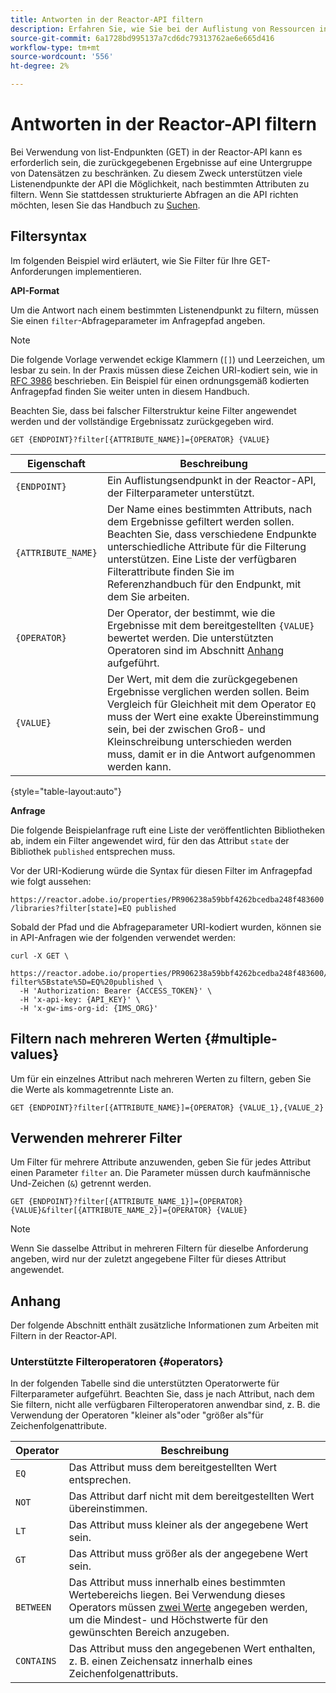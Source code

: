 ```yaml
---
title: Antworten in der Reactor-API filtern
description: Erfahren Sie, wie Sie bei der Auflistung von Ressourcen in der Reactor-API Ergebnisse filtern können.
source-git-commit: 6a1728bd995137a7cd6dc79313762ae6e665d416
workflow-type: tm+mt
source-wordcount: '556'
ht-degree: 2%

---
```


# Antworten in der Reactor-API filtern

Bei Verwendung von list-Endpunkten (GET) in der Reactor-API kann es erforderlich sein, die zurückgegebenen Ergebnisse auf eine Untergruppe von Datensätzen zu beschränken. Zu diesem Zweck unterstützen viele Listenendpunkte der API die Möglichkeit, nach bestimmten Attributen zu filtern. Wenn Sie stattdessen strukturierte Abfragen an die API richten möchten, lesen Sie das Handbuch zu [Suchen](./search.md).

## Filtersyntax

Im folgenden Beispiel wird erläutert, wie Sie Filter für Ihre GET-Anforderungen implementieren.

**API-Format**

Um die Antwort nach einem bestimmten Listenendpunkt zu filtern, müssen Sie einen `filter`-Abfrageparameter im Anfragepfad angeben.

>[!NOTE]
>
>Die folgende Vorlage verwendet eckige Klammern (`[]`) und Leerzeichen, um lesbar zu sein. In der Praxis müssen diese Zeichen URI-kodiert sein, wie in [RFC 3986](https://tools.ietf.org/html/rfc3986) beschrieben. Ein Beispiel für einen ordnungsgemäß kodierten Anfragepfad finden Sie weiter unten in diesem Handbuch.
>
>Beachten Sie, dass bei falscher Filterstruktur keine Filter angewendet werden und der vollständige Ergebnissatz zurückgegeben wird.

```http
GET {ENDPOINT}?filter[{ATTRIBUTE_NAME}]={OPERATOR} {VALUE}
```

| Eigenschaft | Beschreibung |
| --- | --- |
| `{ENDPOINT}` | Ein Auflistungsendpunkt in der Reactor-API, der Filterparameter unterstützt. |
| `{ATTRIBUTE_NAME}` | Der Name eines bestimmten Attributs, nach dem Ergebnisse gefiltert werden sollen. Beachten Sie, dass verschiedene Endpunkte unterschiedliche Attribute für die Filterung unterstützen. Eine Liste der verfügbaren Filterattribute finden Sie im Referenzhandbuch für den Endpunkt, mit dem Sie arbeiten. |
| `{OPERATOR}` | Der Operator, der bestimmt, wie die Ergebnisse mit dem bereitgestellten `{VALUE}` bewertet werden. Die unterstützten Operatoren sind im Abschnitt [Anhang](#supported-operators) aufgeführt. |
| `{VALUE}` | Der Wert, mit dem die zurückgegebenen Ergebnisse verglichen werden sollen. Beim Vergleich für Gleichheit mit dem Operator `EQ` muss der Wert eine exakte Übereinstimmung sein, bei der zwischen Groß- und Kleinschreibung unterschieden werden muss, damit er in die Antwort aufgenommen werden kann. |

{style=&quot;table-layout:auto&quot;}

**Anfrage**

Die folgende Beispielanfrage ruft eine Liste der veröffentlichten Bibliotheken ab, indem ein Filter angewendet wird, für den das Attribut `state` der Bibliothek `published` entsprechen muss.

Vor der URI-Kodierung würde die Syntax für diesen Filter im Anfragepfad wie folgt aussehen:

`https://reactor.adobe.io/properties/PR906238a59bbf4262bcedba248f483600/libraries?filter[state]=EQ published`

Sobald der Pfad und die Abfrageparameter URI-kodiert wurden, können sie in API-Anfragen wie der folgenden verwendet werden:

```shell
curl -X GET \
  https://reactor.adobe.io/properties/PR906238a59bbf4262bcedba248f483600/libraries?filter%5Bstate%5D=EQ%20published \
  -H 'Authorization: Bearer {ACCESS_TOKEN}' \
  -H 'x-api-key: {API_KEY}' \
  -H 'x-gw-ims-org-id: {IMS_ORG}'
```

## Filtern nach mehreren Werten {#multiple-values}

Um für ein einzelnes Attribut nach mehreren Werten zu filtern, geben Sie die Werte als kommagetrennte Liste an.

```http
GET {ENDPOINT}?filter[{ATTRIBUTE_NAME}]={OPERATOR} {VALUE_1},{VALUE_2}
```

## Verwenden mehrerer Filter

Um Filter für mehrere Attribute anzuwenden, geben Sie für jedes Attribut einen Parameter `filter` an. Die Parameter müssen durch kaufmännische Und-Zeichen (`&`) getrennt werden.

```http
GET {ENDPOINT}?filter[{ATTRIBUTE_NAME_1}]={OPERATOR} {VALUE}&filter[{ATTRIBUTE_NAME_2}]={OPERATOR} {VALUE}
```

>[!NOTE]
>
>Wenn Sie dasselbe Attribut in mehreren Filtern für dieselbe Anforderung angeben, wird nur der zuletzt angegebene Filter für dieses Attribut angewendet.

## Anhang

Der folgende Abschnitt enthält zusätzliche Informationen zum Arbeiten mit Filtern in der Reactor-API.

### Unterstützte Filteroperatoren {#operators}

In der folgenden Tabelle sind die unterstützten Operatorwerte für Filterparameter aufgeführt. Beachten Sie, dass je nach Attribut, nach dem Sie filtern, nicht alle verfügbaren Filteroperatoren anwendbar sind, z. B. die Verwendung der Operatoren &quot;kleiner als&quot;oder &quot;größer als&quot;für Zeichenfolgenattribute.

| Operator | Beschreibung |
| --- | --- |
| `EQ` | Das Attribut muss dem bereitgestellten Wert entsprechen. |
| `NOT` | Das Attribut darf nicht mit dem bereitgestellten Wert übereinstimmen. |
| `LT` | Das Attribut muss kleiner als der angegebene Wert sein. |
| `GT` | Das Attribut muss größer als der angegebene Wert sein. |
| `BETWEEN` | Das Attribut muss innerhalb eines bestimmten Wertebereichs liegen. Bei Verwendung dieses Operators müssen [zwei Werte](#multiple-values) angegeben werden, um die Mindest- und Höchstwerte für den gewünschten Bereich anzugeben. |
| `CONTAINS` | Das Attribut muss den angegebenen Wert enthalten, z. B. einen Zeichensatz innerhalb eines Zeichenfolgenattributs. |
